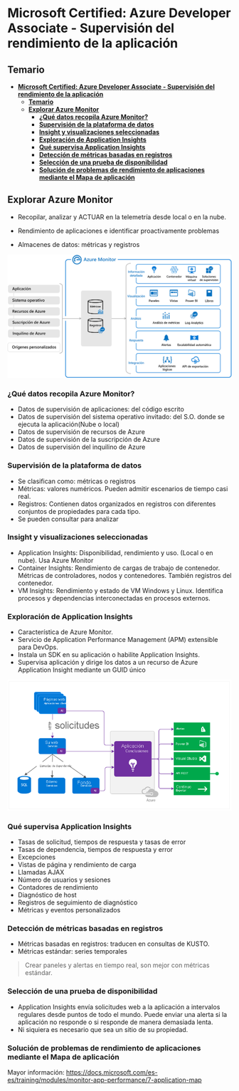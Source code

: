 # **Microsoft Certified: Azure Developer Associate - Supervisión del rendimiento de la aplicación**
## **Temario**
- [**Microsoft Certified: Azure Developer Associate - Supervisión del rendimiento de la aplicación**](#microsoft-certified-azure-developer-associate---supervisión-del-rendimiento-de-la-aplicación)
  - [**Temario**](#temario)
  - [**Explorar Azure Monitor**](#explorar-azure-monitor)
    - [**¿Qué datos recopila Azure Monitor?**](#qué-datos-recopila-azure-monitor)
    - [**Supervisión de la plataforma de datos**](#supervisión-de-la-plataforma-de-datos)
    - [**Insight y visualizaciones seleccionadas**](#insight-y-visualizaciones-seleccionadas)
    - [**Exploración de Application Insights**](#exploración-de-application-insights)
    - [**Qué supervisa Application Insights**](#qué-supervisa-application-insights)
    - [**Detección de métricas basadas en registros**](#detección-de-métricas-basadas-en-registros)
    - [**Selección de una prueba de disponibilidad**](#selección-de-una-prueba-de-disponibilidad)
    - [**Solución de problemas de rendimiento de aplicaciones mediante el Mapa de aplicación**](#solución-de-problemas-de-rendimiento-de-aplicaciones-mediante-el-mapa-de-aplicación)

## **Explorar Azure Monitor**
- Recopilar, analizar y ACTUAR en la telemetría desde local o en la nube.
- Rendimiento de aplicaciones e identificar proactivamente problemas

- Almacenes de datos: métricas y registros
<img src="images/azure-monitor-overview.png">

### **¿Qué datos recopila Azure Monitor?**
- Datos de supervisión de aplicaciones: del código escrito
- Datos de supervisión del sistema operativo invitado: del S.O. donde se ejecuta la aplicación(Nube o local)
- Datos de supervisión de recursos de Azure
- Datos de supervisión de la suscripción de Azure
- Datos de supervisión del inquilino de Azure

### **Supervisión de la plataforma de datos**
- Se clasifican como: métricas o registros
- Métricas: valores numéricos. Pueden admitir escenarios de tiempo casi real.
- Registros: Contienen datos organizados en registros con diferentes conjuntos de propiedades para cada tipo.
- Se pueden consultar para analizar

### **Insight y visualizaciones seleccionadas**
- Application Insights: Disponibilidad, rendimiento y uso. (Local o en nube). Usa Azure Monitor
- Container Insights: Rendimiento de cargas de trabajo de contenedor. Métricas de controladores, nodos y contenedores. También registros del contenedor.
- VM Insights: Rendimiento y estado de VM Windows y Linux. Identifica procesos y dependencias interconectadas en procesos externos. 

### **Exploración de Application Insights**
- Característica de Azure Monitor.
- Servicio de Application Performance Management (APM) extensible para DevOps.
- Instala un SDK en su aplicación o habilite Application Insights.
- Supervisa aplicación y dirige los datos a un recurso de Azure Application Insight mediante un GUID único

<img src="images/application-insights-overview.png" width="900">

### **Qué supervisa Application Insights**
- Tasas de solicitud, tiempos de respuesta y tasas de error
- Tasas de dependencia, tiempos de respuesta y error
- Excepciones
- Vistas de página y rendimiento de carga
- Llamadas AJAX
- Número de usuarios y sesiones
- Contadores de rendimiento
- Diagnóstico de host
- Registros de seguimiento de diagnóstico
- Métricas y eventos personalizados

### **Detección de métricas basadas en registros**
- Métricas basadas en registros: traducen en consultas de KUSTO.
- Métricas estándar: series temporales

> Crear paneles y alertas en tiempo real, son mejor con métricas estándar.

### **Selección de una prueba de disponibilidad**
- Application Insights envía solicitudes web a la aplicación a intervalos regulares desde puntos de todo el mundo. Puede enviar una alerta si la aplicación no responde o si responde de manera demasiada lenta.
- Ni siquiera es necesario que sea un sitio de su propiedad.

### **Solución de problemas de rendimiento de aplicaciones mediante el Mapa de aplicación**
Mayor información: https://docs.microsoft.com/es-es/training/modules/monitor-app-performance/7-application-map